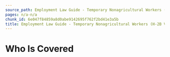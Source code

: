 ```yaml
---
source_path: Employment Law Guide - Temporary Nonagricultural Workers (H-2B Visas).md
pages: n/a-n/a
chunk_id: 6e047f84859a8d0abe9142695f762f2bd41e3a5b
title: Employment Law Guide - Temporary Nonagricultural Workers (H-2B Visas)
---
```

# Who Is Covered
